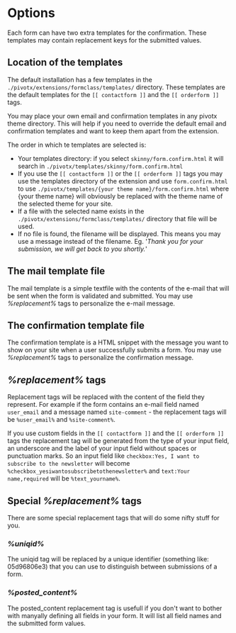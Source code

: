 # Options

Each form can have two extra templates for the confirmation. These templates may contain replacement keys for the submitted values.

## Location of the templates

The default installation has a few templates in the `./pivotx/extensions/formclass/templates/` directory. These templates are the default templates for the `[[ contactform ]]` and the `[[ orderform ]]` tags.

You may place your own email and confirmation templates in any pivotx theme directory. This will help if you need to override the default email and confirmation templates and want to keep them apart from the extension.

The order in which te templates are selected is:

*   Your templates directory: if you select `skinny/form.confirm.html` it will search in `./pivotx/templates/skinny/form.confirm.html`
*   If you use the `[[ contactform ]]` or the `[[ orderform ]]` tags you may use the templates directory of the extension and use `form.confirm.html` to use `./pivotx/templates/{your theme name}/form.confirm.html` where {your theme name} will obviously be replaced with the theme name of the selected theme for your site.
*   If a file with the selected name exists in the `./pivotx/extensions/formclass/templates/` directory that file will be used.
*   If no file is found, the filename will be displayed. This means you may use a message instead of the filename. Eg. '*Thank you for your submission, we will get back to you shortly.*'

## The mail template file

The mail template is a simple textfile with the contents of the e-mail that will be sent when the form is validated and submitted. You may use *%replacement%* tags to personalize the e-mail message.

## The confirmation template file

The confirmation template is a HTML snippet with the message you want to show on your site when a user successfully submits a form. You may use *%replacement%* tags to personalize the confirmation message.

## *%replacement%* tags

Replacement tags will be replaced with the content of the field they represent. For example if the form contains an e-mail field named `user_email` and a message named `site-comment` - the replacement tags will be `%user_email%` and `%site-comment%`.

If you use custom fields in the `[[ contactform ]]` and the `[[ orderform ]]` tags the replacement tag will be generated from the type of your input field, an underscore and the label of your input field without spaces or punctuation marks. So an input field like `checkbox:Yes, I want to subscribe to the newsletter` will become `%checkbox_yesiwantosubscribetothenewsletter%` and `text:Your name,required` will be `%text_yourname%`.

## Special *%replacement%* tags

There are some special replacement tags that will do some nifty stuff for you.

### *%uniqid%*

The uniqid tag will be replaced by a unique identifier (something like: 05d96806e3) that you can use to distinguish between submissions of a form.

### *%posted_content%*

The posted_content replacement tag is usefull if you don't want to bother with manyally defining all fields in your form. It will list all field names and the submitted form values.
